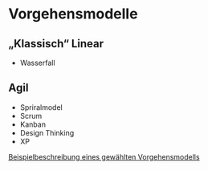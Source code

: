 # Vorgehensmodelle

## „Klassisch“ Linear

* Wasserfall

## Agil

* Spriralmodel
* Scrum
* Kanban
* Design Thinking
* XP

[Beispielbeschreibung eines gewählten Vorgehensmodells](https://github.com/FormsWizard/formswizard/wiki/project:workflow)

